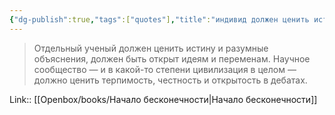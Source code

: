 ```yaml
---
{"dg-publish":true,"tags":["quotes"],"title":"индивид должен ценить истину, а общество должно быть толерантным.","date":"2021-08-14T14:44:00+03:00","modified_at":"2024-05-27T09:54:34+03:00","aliases":"индивид должен ценить истину, а общество должно быть толерантным.","dg-path":"/quotes/202108141444.md","permalink":"/quotes/202108141444/","dgPassFrontmatter":true}
---
```



> Отдельный ученый должен ценить истину и разумные объяснения, должен быть открыт идеям и переменам. Научное сообщество — и в какой-то степени цивилизация в целом — должно ценить терпимость, честность и открытость в дебатах.

Link:: [[Openbox/books/Начало бесконечности|Начало бесконечности]]

